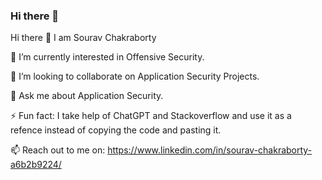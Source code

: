 ### Hi there 👋

<!--
**souravvvv123/souravvvv123** is a ✨ _special_ ✨ repository because its `README.md` (this file) appears on your GitHub profile.

Here are some ideas to get you started:

- 🔭 I’m currently working on ...
- 🌱 I’m currently learning ...
- 👯 I’m looking to collaborate on ...
- 🤔 I’m looking for help with ...
- 💬 Ask me about ...
- 📫 How to reach me: ...
- 😄 Pronouns: ...
- ⚡ Fun fact: ...
-->
Hi there 👋 I am Sourav Chakraborty

🌱 I’m currently interested in Offensive Security.

👯 I’m looking to collaborate on Application Security Projects.

💬 Ask me about Application Security.

⚡ Fun fact: I take help of ChatGPT and Stackoverflow and use it as a refence instead of copying the code and pasting it.

📫 Reach out to me on: https://www.linkedin.com/in/sourav-chakraborty-a6b2b9224/

